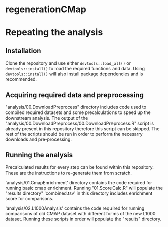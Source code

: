 # regenerationCMap

# Repeating the analysis

## Installation

Clone the repository and use either `devtools::load_all()` or `devtools::install()` to
load the required functions and data. Using `devtools::install()` will also install
package dependencies and is recommended.

## Acquiring required data and preprocessing

"analysis/00.DownloadPreprocess" directory includes code used to compiled required
datasets and some precalculations to speed up the downstream analysis. The output
of the "analysis/00.DownloadPreprocess/00.DownloadPreprocess.R" script is already present
in this repository therefore this script can be skipped. The rest of the scripts should be run
in order to perform the necesarry downloads and pre-processing.


## Running the analysis

Precalculated results for every step can be found within this repository. These are
the instructions to re-generate them from scratch.

'analysis/01.CmapEnrichment' directory contains the code required for running
basic cmap enrichment. Running "01.ScoreCalc.R" will populate the "results directory"
'combined.tsv' in this directory includes enrichment score for comparisons.

'analysis/02.L1000Analysis' contains the code required for running comparisons of old
CMAP dataset with different forms of the new L1000 dataset. Running these scripts in order
will populate the "results" directory.

